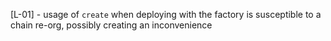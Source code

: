 [L-01] - usage of `create` when deploying with the factory is susceptible to a chain re-org, possibly creating an inconvenience